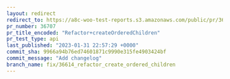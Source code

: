 ```yaml
---
layout: redirect
redirect_to: https://a8c-woo-test-reports.s3.amazonaws.com/public/pr/36707/api/index.html
pr_number: 36707
pr_title_encoded: "Refactor+createOrderedChildren"
pr_test_type: api
last_published: "2023-01-31 22:57:29 +0000"
commit_sha: 9966a94b76ed74601871c9990e315fe4903424bf
commit_message: "Add changelog"
branch_name: fix/36614_refactor_create_ordered_children
---
```

